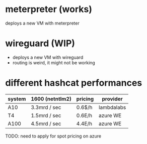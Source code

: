 # meterpreter (works)

deploys a new VM with meterpreter

# wireguard (WIP)

- deploys a new VM with wireguard
- routing is weird, it might not be working

# different hashcat performances

| system | 1600 (netntlm2) | pricing | provider   |
| ------ | --------------- |---------|------------|
| A10    | 3.3mrd / sec    | 0.6$/h  | lambdalabs |
| T4     | 1.5mrd / sec    | 0.6E/h  | azure WE   |
| A100   | 4.5mrd / sec    | 4.4E/h  | azure WE   |

TODO: need to apply for spot pricing on azure
